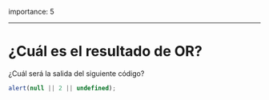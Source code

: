 importance: 5

---

# ¿Cuál es el resultado de OR?

¿Cuál será la salida del siguiente código?

```js
alert(null || 2 || undefined);
```
